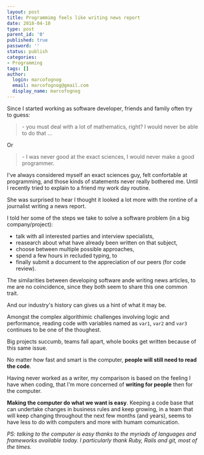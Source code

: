```yaml
---
layout: post
title: Programmimg feels like writing news report
date: 2018-04-10
type: post
parent_id: '0'
published: true
password: ''
status: publish
categories:
- Programming
tags: []
author:
  login: marcofognog
  email: marcofognog@gmail.com
  display_name: marcofognog
---
```


Since I started working as software developer, friends and family often try to guess:

> \- you must deal with a lot of mathematics, right? I would never be able to do that ...

Or

> \- I was never good at the exact sciences, I would never make a good programmer.

I've always considered myself an exact sciences guy, felt confortable at programming, and those kinds of statements never really bothered me. Until I recently tried to explain to a friend my work day routine.

She was surprised to hear I thought it looked a lot more with the rontine of a journalist writing a news report.

I told her some of the steps we take to solve a software problem (in a big company/project):

 * talk with all interested parties and interview specialists,
 * reasearch about what have already been written on that subject,
 * choose between multiple possible approaches,
 * spend a few hours in recluded typing, to
 * finally submit a document to the appreciation of our peers (for code review).

The similarities between developing software ande writing news articles, to me are no coincidence, since they both seem to share this one common trait.

And our industry's history can gives us a hint of what it may be.


Amongst the complex algorithimic challenges involving logic and performance, reading code with variables named as `var1`, `var2` and `var3` continues to be one of the thoughest.

Big projects succumb, teams fall apart, whole books get written because of this same issue.

No matter how fast and smart is the computer, **people will still need to read the code**.

Having never worked as a writer, my comparison is based on the feeling I have when coding, that I'm more concerned of **writing for people** then for the computer.

**Making the computer do what we want is easy**. Keeping a code base that can undertake changes in business rules and keep growing, in a team that will keep changing throughout the next few months (and years), seems to have less to do with computers and more with humam comunication.

*PS: talking to the computer is easy thanks to the myriads of languages and frameworks available today. I particularly thank Ruby, Rails and git, most of the times.*